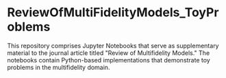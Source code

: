 # ReviewOfMultiFidelityModels_ToyProblems
This repository comprises Jupyter Notebooks that serve as supplementary material to the journal article titled "Review of Multifidelity Models." The notebooks contain Python-based implementations that demonstrate toy problems in the multifidelity domain. 
